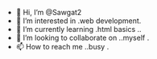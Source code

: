 - 👋 Hi, I’m @Sawgat2
- 👀 I’m interested in .web development.
- 🌱 I’m currently learning .html basics ..
- 💞️ I’m looking to collaborate on ..myself .
- 📫 How to reach me ..busy .

<!---
Sawgat2/Sawgat2 is a ✨ special ✨ repository because its `README.md` (this file) appears on your GitHub profile.
You can click the Preview link to take a look at your changes.
--->

